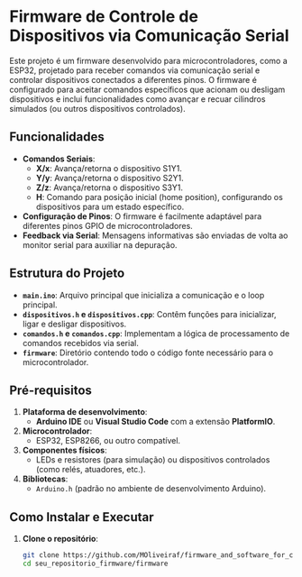 # Firmware de Controle de Dispositivos via Comunicação Serial

Este projeto é um firmware desenvolvido para microcontroladores, como a ESP32, projetado para receber comandos via comunicação serial e controlar dispositivos conectados a diferentes pinos. O firmware é configurado para aceitar comandos específicos que acionam ou desligam dispositivos e inclui funcionalidades como avançar e recuar cilindros simulados (ou outros dispositivos controlados).

## Funcionalidades

- **Comandos Seriais**:
  - **X/x**: Avança/retorna o dispositivo S1Y1.
  - **Y/y**: Avança/retorna o dispositivo S2Y1.
  - **Z/z**: Avança/retorna o dispositivo S3Y1.
  - **H**: Comando para posição inicial (home position), configurando os dispositivos para um estado específico.
- **Configuração de Pinos**: O firmware é facilmente adaptável para diferentes pinos GPIO de microcontroladores.
- **Feedback via Serial**: Mensagens informativas são enviadas de volta ao monitor serial para auxiliar na depuração.

## Estrutura do Projeto

- **`main.ino`**: Arquivo principal que inicializa a comunicação e o loop principal.
- **`dispositivos.h` e `dispositivos.cpp`**: Contêm funções para inicializar, ligar e desligar dispositivos.
- **`comandos.h` e `comandos.cpp`**: Implementam a lógica de processamento de comandos recebidos via serial.
- **`firmware`**: Diretório contendo todo o código fonte necessário para o microcontrolador.

## Pré-requisitos

1. **Plataforma de desenvolvimento**:
   - **Arduino IDE** ou **Visual Studio Code** com a extensão **PlatformIO**.
2. **Microcontrolador**:
   - ESP32, ESP8266, ou outro compatível.
3. **Componentes físicos**:
   - LEDs e resistores (para simulação) ou dispositivos controlados (como relés, atuadores, etc.).
4. **Bibliotecas**:
   - `Arduino.h` (padrão no ambiente de desenvolvimento Arduino).

## Como Instalar e Executar

1. **Clone o repositório**:
   ```bash
   git clone https://github.com/MOliveiraf/firmware_and_software_for_cylinders.git
   cd seu_repositorio_firmware/firmware
